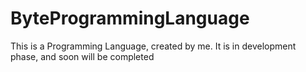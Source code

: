 # ByteProgrammingLanguage
This is a Programming Language, created by me. It is in development phase, and soon will be completed
